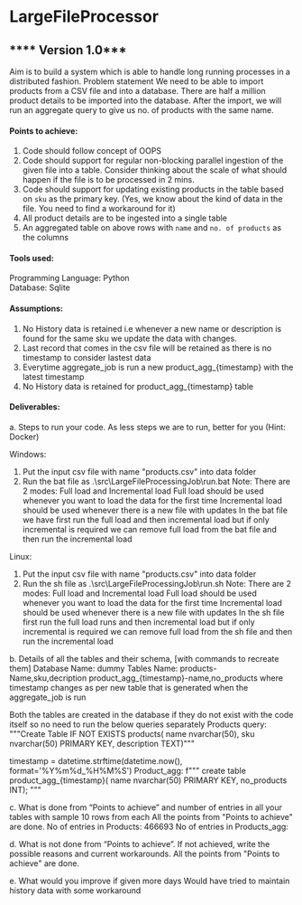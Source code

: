 
# LargeFileProcessor

## **** Version 1.0***

Aim is to build a system which is able to handle long running processes in a distributed fashion.
Problem statement
We need to be able to import products from a CSV file and into a database. There are half a million product details to be imported into the database. 
After the import, we will run an aggregate query to give us no. of products with the same name.

#### Points to achieve:
1. Code should follow concept of OOPS
2. Code should support for regular non-blocking parallel ingestion of the given file into a table. Consider thinking about the scale of what should happen if the file is to be processed in 2 mins.
3. Code should support for updating existing products in the table based on `sku` as the primary key. (Yes, we know about the kind of data in the file. You need to find a workaround for it)
4. All product details are to be ingested into a single table
5. An aggregated table on above rows with `name` and `no. of products` as the columns

#### Tools used:
Programming Language: Python               
Database: Sqlite

#### Assumptions:
1. No History data is retained i.e whenever a new name or description is found for the same sku we update the data with changes.
2. Last record that comes in the csv file will be retained as there is no timestamp to consider lastest data
3. Everytime aggregate_job is run a new product_agg_{timestamp} with the latest timestamp
4. No History data is retained for product_agg_{timestamp} table

#### Deliverables:

a. Steps to run your code. As less steps we are to run, better for you (Hint: Docker)

Windows:
1. Put the input csv file with name "products.csv" into data folder
2. Run the bat file as .\src\LargeFileProcessingJob\run.bat
Note: There are 2 modes: Full load and Incremental load
Full load should be used whenever you want to load the data for the first time
Incremental load should be used whenever there is a new file with updates
In the bat file we have first run the full load and then incremental load but if only incremental is required we can remove full load from the bat file and then run the incremental load

Linux:
1. Put the input csv file with name "products.csv" into data folder
2. Run the sh file as .\src\LargeFileProcessingJob\run.sh
Note: There are 2 modes: Full load and Incremental load
Full load should be used whenever you want to load the data for the first time
Incremental load should be used whenever there is a new file with updates
In the sh file first run the full load runs and then incremental load but if only incremental is required we can remove full load from the sh file and then run the incremental load

b. Details of all the tables and their schema, [with commands to recreate them]
Database Name: dummy
Tables Name:
products-Name,sku,decription
product_agg_{timestamp}-name,no_products where timestamp changes as per new table that is generated when the aggregate_job is run

Both the tables are created in the database if they do not exist with the code itself so no need to run the below queries separately
Products query: """Create Table IF NOT EXISTS products(
                name nvarchar(50),
                sku nvarchar(50) PRIMARY KEY,
                description TEXT)"""

timestamp = datetime.strftime(datetime.now(), format='%Y%m%d_%H%M%S')
Product_agg: f"""
        create table product_agg_{timestamp}(
        name nvarchar(50) PRIMARY KEY,
        no_products INT);
        """

c. What is done from “Points to achieve” and number of entries in all your tables with sample 10 rows from each
All the points from "Points to achieve" are done.
No of entries in Products: 466693
No of entries in Products_agg: 

d. What is not done from “Points to achieve”. If not achieved, write the possible reasons and current workarounds.
All the points from "Points to achieve" are done.

e. What would you improve if given more days
Would have tried to maintain history data with some workaround


